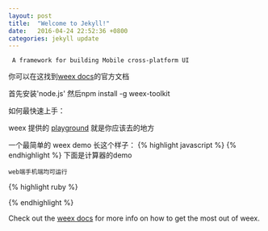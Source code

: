 ```yaml
---
layout: post
title:  "Welcome to Jekyll!"
date:   2016-04-24 22:52:36 +0800
categories: jekyll update
---
```

	 A framework for building Mobile cross-platform UI
你可以在这找到[weex docs][weex-docs]的官方文档

首先安装'node.js'
然后npm install -g weex-toolkit

如何最快速上手：

weex 提供的 [playground][playground] 就是你应该去的地方

一个最简单的 weex demo 长这个样子：
{% highlight javascript %}
<template>
  <container>
    <text>Hello World</text>
  </container>
</template>
{% endhighlight %}
下面是计算器的demo 
	
	web端手机端均可运行
{% highlight ruby %}
<template>
  <container style="background-color: #202020; padding-bottom:5;">
    <text class="result" id="result">{{bindResult()}}</text>
    <container style="flex-direction: row">
      <text class="number" onclick="handler" id="1">1</text>
      <text class="number" onclick="handler" id="2">2</text>
      <text class="number" onclick="handler">3</text>
      <text class="operator" onclick="handler">+</text>
    </container>
    <container style="flex-direction: row">
      <text class="number" onclick="handler">4</text>
      <text class="number" onclick="handler">5</text>
      <text class="number" onclick="handler">6</text>
      <text class="operator" onclick="handler">-</text>
    </container>
    <container style="flex-direction: row">
      <text class="number" onclick="handler">7</text>
      <text class="number" onclick="handler">8</text>
      <text class="number" onclick="handler">9</text>
      <text class="operator" onclick="handler">*</text>
    </container>
    <container style="flex-direction: row">
      <text class="number" onclick="handler">0</text>
      <text class="number" onclick="handler">.</text>
      <text class="number" onclick="clear">AC</text>
      <text class="operator" onclick="calculate">=</text>
    </container>
  </container>
</template>

<style>
  .number {
    background-color: #D5D6D8;
    flex: 1;
    text-align: center;
    height: 100;
    padding: 30;
    margin: 5;
  }
  .operator {
    background-color: #F78D2A;
    flex: 1;
    text-align: center;
    height: 100;
    padding: 30;
    margin: 5;
  }
  .result {
    color: #ffffff;
    background-color: #202020;
    text-align: right;
    height: 100;
    padding: 30;
    margin: 5;
  }
</style>

<script>
  module.exports = {
    data: {
      result: ''
    },
    methods: {
      bindResult: function () {
        return this.result;
      },
      handler: function (e) {
        var value = e.target.attr["value"];
        this.result = this.result + value;
      },
      calculate: function(e) {
        var result = eval(this.result);
        this.result = this.result + " = " + result;
      },
      clear: function(e) {
        this.result = "";
      }
    }
  }
</script>
{% endhighlight %}

Check out the [weex docs][weex-docs] for more info on how to get the most out of weex.

[weex-docs]: http://http://alibaba.github.io/weex/index.html
[playground]: http://：http://weex.alibaba-inc.com/playground